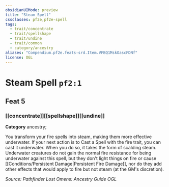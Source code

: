 ```yaml
---
obsidianUIMode: preview
title: "Steam Spell"
cssclasses: pf2e,pf2e-spell
tags:
  - trait/concentrate
  - trait/spellshape
  - trait/undine
  - trait/common
  - category/ancestry
aliases: "Compendium.pf2e.feats-srd.Item.VFBQ1MskOascFDNf"
license: OGL
---
```

# Steam Spell `pf2:1`
## Feat 5
### [[concentrate]][[spellshape]][[undine]]

**Category** ancestry; 




You transform your fire spells into steam, making them more effective underwater. If your next action is to Cast a Spell with the fire trait, you can cast it underwater. When you do so, it takes the form of scalding steam. Underwater creatures do not gain the normal fire resistance for being underwater against this spell, but they don't light things on fire or cause [[Conditions/Persistent Damage|Persistent Fire Damage]], nor do they add other effects that would apply to fire but not steam (at the GM's discretion).

*Source: Pathfinder Lost Omens: Ancestry Guide*
*OGL*